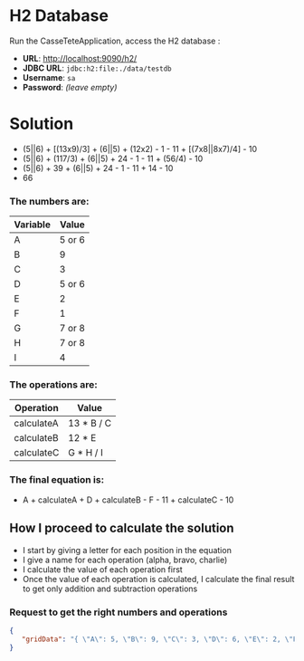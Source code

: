 
# H2 Database
Run the CasseTeteApplication, access the H2 database :
- **URL**: [http://localhost:9090/h2/](http://localhost:9090/h2/)
- **JDBC URL**: `jdbc:h2:file:./data/testdb`
- **Username**: `sa`
- **Password**: *(leave empty)*

# Solution
- (5||6) + [(13x9)/3] + (6||5) + (12x2) - 1 - 11 + [(7x8||8x7)/4] - 10 
- (5||6) + (117/3) + (6||5) + 24 - 1 - 11 + (56/4) - 10
- (5||6) + 39 + (6||5) + 24 - 1 - 11 + 14 - 10
- 66

### The numbers are:
| Variable | Value  |
|----------|--------|
| A        | 5 or 6 |
| B        | 9      |
| C        | 3      |
| D        | 5 or 6 |
| E        | 2      |
| F        | 1      |
| G        | 7 or 8 |
| H        | 7 or 8 |
| I        | 4      |

### The operations are:
| Operation  | Value      |
|------------|------------|
| calculateA | 13 * B / C |
| calculateB | 12 * E     |
| calculateC | G * H / I  |

### The final equation is:
- A + calculateA + D + calculateB - F - 11 + calculateC - 10

## How I proceed to calculate the solution
- I start by giving a letter for each position in the equation
- I give a name for each operation (alpha, bravo, charlie)
- I calculate the value of each operation first
- Once the value of each operation is calculated, I calculate the final result to get only addition and subtraction operations


### Request to get the right numbers and operations
```json
{
   "gridData": "{ \"A\": 5, \"B\": 9, \"C\": 3, \"D\": 6, \"E\": 2, \"F\": 1, \"G\": 7, \"H\": 8, \"I\": 4 }"
}
```
